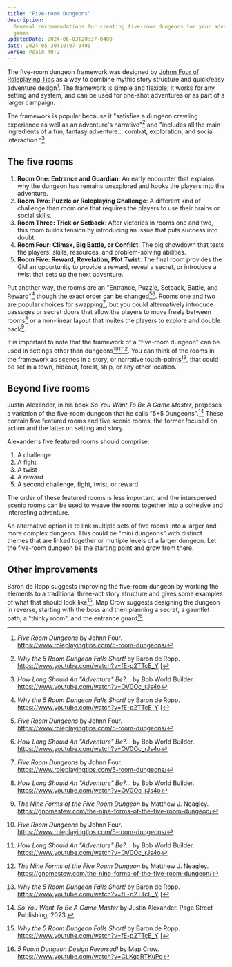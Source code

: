 ```yaml
---
title: "Five-room Dungeons"
description:
  General recommendations for creating five-room dungeons for your adventure
  games
updatedDate: 2024-06-03T20:37-0400
date: 2024-05-30T10:07-0400
verse: Psalm 40:2
---
```


The five-room dungeon framework was designed by
[Johnn Four of Roleplaying Tips](https://www.roleplayingtips.com/author/johnn-four/)
as a way to combine mythic story structure and quick/easy adventure design[^1].
The framework is simple and flexible; it works for any setting and system, and
can be used for one-shot adventures or as part of a larger campaign.

The framework is popular because it "satisfies a dungeon crawling experience as
well as an adventure's narrative"[^3] and "includes all the main ingredients of
a fun, fantasy adventure... combat, exploration, and social interaction."[^2]

## The five rooms

1. **Room One: Entrance and Guardian**: An early encounter that explains why the
   dungeon has remains unexplored and hooks the players into the adventure.
2. **Room Two: Puzzle or Roleplaying Challenge**: A different kind of challenge
   than room one that requires the players to use their brains or social skills.
3. **Room Three: Trick or Setback**: After victories in rooms one and two, this
   room builds tension by introducing an issue that puts success into doubt.
4. **Room Four: Climax, Big Battle, or Conflict**: The big showdown that tests
   the players' skills, resources, and problem-solving abilities.
5. **Room Five: Reward, Revelation, Plot Twist**: The final room provides the GM
   an opportunity to provide a reward, reveal a secret, or introduce a twist
   that sets up the next adventure.

Put another way, the rooms are an "Entrance, Puzzle, Setback, Battle, and
Reward"[^3] though the exact order can be changed[^1][^2]. Rooms one and two are
popular choices for swapping[^1], but you could alternatively introduce passages
or secret doors that allow the players to move freely between rooms[^2] or a
non-linear layout that invites the players to explore and double back[^5].

It is important to note that the framework of a "five-room dungeon" can be used
in settings other than dungeons[^1][^2][^5]. You can think of the rooms in the
framework as scenes in a story, or narrative touch-points[^3], that could be set
in a town, hideout, forest, ship, or any other location.

## Beyond five rooms

Justin Alexander, in his book _So You Want To Be A Game Master_, proposes a
variation of the five-room dungeon that he calls "5+5 Dungeons".[^4] These
contain five featured rooms and five scenic rooms, the former focused on action
and the latter on setting and story.

Alexander's five featured rooms should comprise:

1. A challenge
2. A fight
3. A twist
4. A reward
5. A second challenge, fight, twist, or reward

The order of these featured rooms is less important, and the interspersed scenic
rooms can be used to weave the rooms together into a cohesive and interesting
adventure.

An alternative option is to link multiple sets of five rooms into a larger and
more complex dungeon. This could be "mini dungeons" with distinct themes that
are linked together or multiple levels of a larger dungeon. Let the five-room
dungeon be the starting point and grow from there.

## Other improvements

Baron de Ropp suggests improving the five-room dungeon by working the elements
to a traditional three-act story structure and gives some examples of what that
should look like[^3]. Map Crow suggests designing the dungeon in reverse,
starting with the boss and then planning a secret, a gauntlet path, a "thinky
room", and the entrance guard[^6].

[^1]:
    _Five Room Dungeons_ by Johnn Four.
    https://www.roleplayingtips.com/5-room-dungeons/

[^2]:
    _How Long Should An "Adventure" Be?..._ by Bob World Builder.
    https://www.youtube.com/watch?v=OV0Oc_rJs4o

[^3]:
    _Why the 5 Room Dungeon Falls Short!_ by Baron de Ropp.
    https://www.youtube.com/watch?v=fE-p2TTcE_Y [

[^4]:
    _So You Want To Be A Game Master_ by Justin Alexander. Page Street
    Publishing, 2023.

[^5]:
    _The Nine Forms of the Five Room Dungeon_ by Matthew J. Neagley.
    https://gnomestew.com/the-nine-forms-of-the-five-room-dungeon/

[^6]:
    _5 Room Dungeon Design Reversed!_ by Map Crow.
    https://www.youtube.com/watch?v=GLKgaRTKuPo
